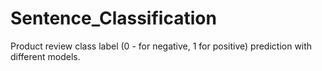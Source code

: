 # Sentence_Classification
Product review class label (0 - for negative, 1 for positive) prediction with different models.
